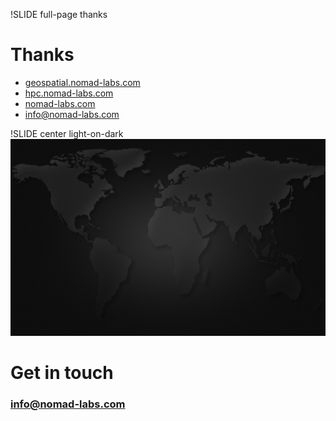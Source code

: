 !SLIDE full-page thanks

# Thanks

* [geospatial.nomad-labs.com](http://geospatial.nomad-labs.com)
* [hpc.nomad-labs.com](http://hpc.nomad-labs.com)
* [nomad-labs.com](http://nomad-labs.com)
* [info@nomad-labs.com](mailto:info@nomad-labs.com)



!SLIDE center light-on-dark
![background](World_Map_BLACK-1280x800.jpg)

# Get in touch #
### info@nomad-labs.com ###

